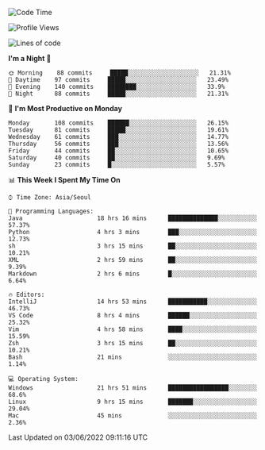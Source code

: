 <!--START_SECTION:waka-->
![Code Time](http://img.shields.io/badge/Code%20Time-628%20hrs%2024%20mins-blue)

![Profile Views](http://img.shields.io/badge/Profile%20Views-5-blue)

![Lines of code](https://img.shields.io/badge/From%20Hello%20World%20I%27ve%20Written-1%20Million%20lines%20of%20code-blue)

**I'm a Night 🦉** 

```text
🌞 Morning    88 commits     █████░░░░░░░░░░░░░░░░░░░░   21.31% 
🌆 Daytime    97 commits     █████░░░░░░░░░░░░░░░░░░░░   23.49% 
🌃 Evening    140 commits    ████████░░░░░░░░░░░░░░░░░   33.9% 
🌙 Night      88 commits     █████░░░░░░░░░░░░░░░░░░░░   21.31%

```
📅 **I'm Most Productive on Monday** 

```text
Monday       108 commits    ██████░░░░░░░░░░░░░░░░░░░   26.15% 
Tuesday      81 commits     █████░░░░░░░░░░░░░░░░░░░░   19.61% 
Wednesday    61 commits     ███░░░░░░░░░░░░░░░░░░░░░░   14.77% 
Thursday     56 commits     ███░░░░░░░░░░░░░░░░░░░░░░   13.56% 
Friday       44 commits     ██░░░░░░░░░░░░░░░░░░░░░░░   10.65% 
Saturday     40 commits     ██░░░░░░░░░░░░░░░░░░░░░░░   9.69% 
Sunday       23 commits     █░░░░░░░░░░░░░░░░░░░░░░░░   5.57%

```


📊 **This Week I Spent My Time On** 

```text
⌚︎ Time Zone: Asia/Seoul

💬 Programming Languages: 
Java                     18 hrs 16 mins      ██████████████░░░░░░░░░░░   57.37% 
Python                   4 hrs 3 mins        ███░░░░░░░░░░░░░░░░░░░░░░   12.73% 
sh                       3 hrs 15 mins       ██░░░░░░░░░░░░░░░░░░░░░░░   10.21% 
XML                      2 hrs 59 mins       ██░░░░░░░░░░░░░░░░░░░░░░░   9.39% 
Markdown                 2 hrs 6 mins        █░░░░░░░░░░░░░░░░░░░░░░░░   6.64%

🔥 Editors: 
IntelliJ                 14 hrs 53 mins      ███████████░░░░░░░░░░░░░░   46.73% 
VS Code                  8 hrs 4 mins        ██████░░░░░░░░░░░░░░░░░░░   25.32% 
Vim                      4 hrs 58 mins       ████░░░░░░░░░░░░░░░░░░░░░   15.59% 
Zsh                      3 hrs 15 mins       ██░░░░░░░░░░░░░░░░░░░░░░░   10.21% 
Bash                     21 mins             ░░░░░░░░░░░░░░░░░░░░░░░░░   1.14%

💻 Operating System: 
Windows                  21 hrs 51 mins      █████████████████░░░░░░░░   68.6% 
Linux                    9 hrs 15 mins       ███████░░░░░░░░░░░░░░░░░░   29.04% 
Mac                      45 mins             ░░░░░░░░░░░░░░░░░░░░░░░░░   2.36%

```


 Last Updated on 03/06/2022 09:11:16 UTC
<!--END_SECTION:waka-->
